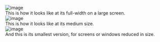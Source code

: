 ![image](https://github.com/saofi10/PIANO-FCC/assets/129125993/9b0ca692-a5c4-4e7d-9ee8-83e5ed0ffbcc)<br>
This is how it looks like at its full-width on a large screen.<br>
![image](https://github.com/saofi10/PIANO-FCC/assets/129125993/1753b9cd-895c-456f-98fc-b30e759ac2d3)<br>
This is how it looks like at its medium size.<br>
![image](https://github.com/saofi10/PIANO-FCC/assets/129125993/19cfde06-f009-4141-be58-327d488bdba9)<br>
And this is its smallest version, for screens or windows reduced in size.





